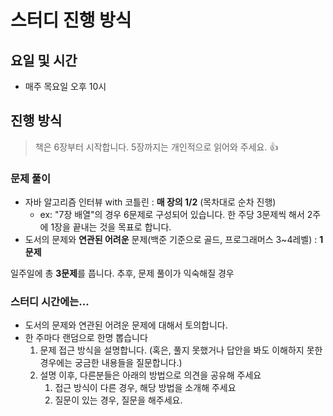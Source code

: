 # 스터디 진행 방식 
## 요일 및 시간
- 매주 목요일 오후 10시

## 진행 방식 
> 책은 6장부터 시작합니다. 5장까지는 개인적으로 읽어와 주세요. 👍

### 문제 풀이 
- 자바 알고리즘 인터뷰 with 코틀린 : **매 장의 1/2** (목차대로 순차 진행)
  - ex: "7장 배열"의 경우 6문제로 구성되어 있습니다. 한 주당 3문제씩 해서 2주에 1장을 끝내는 것을 목표로 합니다. 
- 도서의 문제와 **연관된 어려운** 문제(백준 기준으로 골드, 프로그래머스 3~4레벨) : **1문제**

일주일에 총 **3문제**를 풉니다. 추후, 문제 풀이가 익숙해질 경우  

### 스터디 시간에는...
- 도서의 문제와 연관된 어려운 문제에 대해서 토의합니다.
- 한 주마다 랜덤으로 한명 뽑습니다 
  1. 문제 접근 방식을 설명합니다. (혹은, 풀지 못했거나 답안을 봐도 이해하지 못한 경우에는 궁금한 내용들을 질문합니다.)
  2. 설명 이후, 다른분들은 아래의 방법으로 의견을 공유해 주세요 
      1. 접근 방식이 다른 경우, 해당 방법을 소개해 주세요 
      2. 질문이 있는 경우, 질문을 해주세요.  
